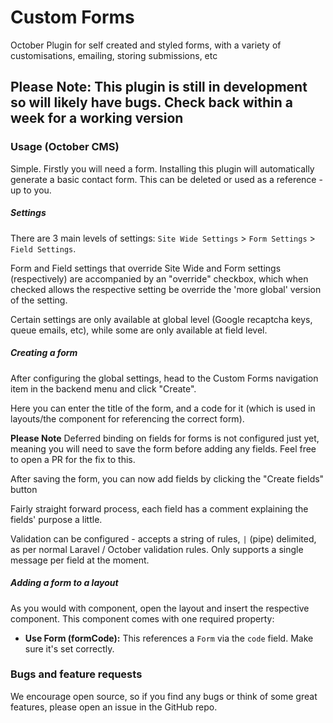 # Custom Forms

October Plugin for self created and styled forms, with a variety of customisations, emailing, storing submissions, etc

## Please Note: This plugin is still in development so will likely have bugs. Check back within a week for a working version

### Usage (October CMS)

Simple. Firstly you will need a form. Installing this plugin will automatically generate a basic contact form. This can be deleted or used as a reference - up to you.

##### Settings

There are 3 main levels of settings: `Site Wide Settings` > `Form Settings` > `Field Settings`.

Form and Field settings that override Site Wide and Form settings (respectively) are accompanied by an "override" checkbox, which when checked allows the respective setting be override the 'more global' version of the setting.

Certain settings are only available at global level (Google recaptcha keys, queue emails, etc), while some are only available at field level.

##### Creating a form

After configuring the global settings, head to the Custom Forms navigation item in the backend menu and click "Create".

Here you can enter the title of the form, and a code for it (which is used in layouts/the component for referencing the correct form).

**Please Note**
Deferred binding on fields for forms is not configured just yet, meaning you will need to save the form before adding any fields. Feel free to open a PR for the fix to this.

After saving the form, you can now add fields by clicking the "Create fields" button

Fairly straight forward process, each field has a comment explaining the fields' purpose a little.

Validation can be configured - accepts a string of rules, `|` (pipe) delimited, as per normal Laravel / October validation rules. Only supports a single message per field at the moment.

##### Adding a form to a layout

As you would with component, open the layout and insert the respective component. This component comes with one required property:

- **Use Form (formCode):** This references a `Form` via the `code` field. Make sure it's set correctly.

### Bugs and feature requests

We encourage open source, so if you find any bugs or think of some great features, please open an issue in the GitHub repo.